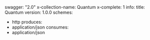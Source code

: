 swagger: "2.0"
x-collection-name: Quantum
x-complete: 1
info:
  title: Quantum
  version: 1.0.0
schemes:
- http
produces:
- application/json
consumes:
- application/json